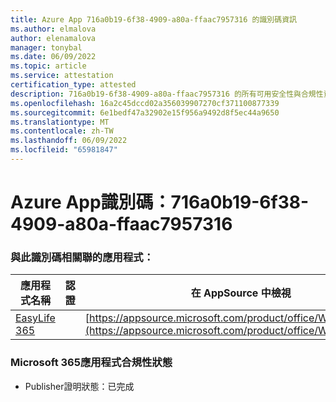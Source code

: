 ```yaml
---
title: Azure App 716a0b19-6f38-4909-a80a-ffaac7957316 的識別碼資訊
ms.author: elmalova
author: elenamalova
manager: tonybal
ms.date: 06/09/2022
ms.topic: article
ms.service: attestation
certification_type: attested
description: 716a0b19-6f38-4909-a80a-ffaac7957316 的所有可用安全性與合規性資訊。
ms.openlocfilehash: 16a2c45dccd02a356039907270cf371100877339
ms.sourcegitcommit: 6e1bedf47a32902e15f956a9492d8f5ec44a9650
ms.translationtype: MT
ms.contentlocale: zh-TW
ms.lasthandoff: 06/09/2022
ms.locfileid: "65981847"
---
```

# <a name="azure-app-id-716a0b19-6f38-4909-a80a-ffaac7957316"></a>Azure App識別碼：716a0b19-6f38-4909-a80a-ffaac7957316


### <a name="apps-associated-with-this-id"></a>與此識別碼相關聯的應用程式：
| **應用程式名稱** | **認證** | **在 AppSource 中檢視** |
|--------------|---------------|-----------------------|
| [EasyLife 365](../forward/WA200003697.md) |  | [https://appsource.microsoft.com/product/office/WA200003697](https://appsource.microsoft.com/product/office/WA200003697) |

### <a name="microsoft-365-app-compliance-status"></a>Microsoft 365應用程式合規性狀態
- Publisher證明狀態：已完成

